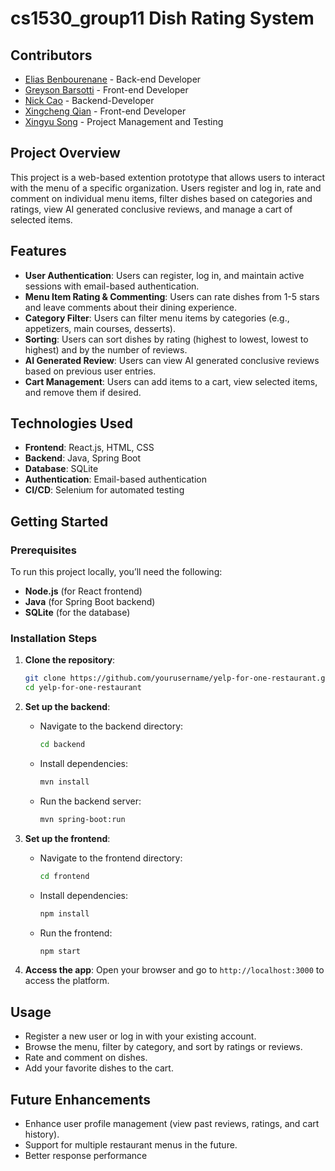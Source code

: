 # cs1530_group11 Dish Rating System

## **Contributors**

- [Elias Benbourenane](https://github.com/eliasbenb) - Back-end Developer
- [Greyson Barsotti](https://github.com/thegbars) - Front-end Developer
- [Nick Cao](https://github.com/rucNick) - Backend-Developer
- [Xingcheng Qian](https://github.com/Xingcheng03) - Front-end Developer
- [Xingyu Song](https://github.com/songxingyu1118) - Project Management and Testing

## **Project Overview**

This project is a web-based extention prototype that allows users to interact with the menu of a specific organization. Users register and log in, rate and comment on individual menu items, filter dishes based on categories and ratings, view AI generated conclusive reviews, and manage a cart of selected items. 

## **Features**

- **User Authentication**: Users can register, log in, and maintain active sessions with email-based authentication.
- **Menu Item Rating & Commenting**: Users can rate dishes from 1-5 stars and leave comments about their dining experience.
- **Category Filter**: Users can filter menu items by categories (e.g., appetizers, main courses, desserts).
- **Sorting**: Users can sort dishes by rating (highest to lowest, lowest to highest) and by the number of reviews.
- **AI Generated Review**: Users can view AI generated conclusive reviews based on previous user entries.
- **Cart Management**: Users can add items to a cart, view selected items, and remove them if desired.

## **Technologies Used**

- **Frontend**: React.js, HTML, CSS
- **Backend**: Java, Spring Boot
- **Database**: SQLite
- **Authentication**: Email-based authentication
- **CI/CD**: Selenium for automated testing

## **Getting Started**

### **Prerequisites**

To run this project locally, you’ll need the following:

- **Node.js** (for React frontend)
- **Java** (for Spring Boot backend)
- **SQLite** (for the database)

### **Installation Steps**

1. **Clone the repository**:
   ```bash
   git clone https://github.com/yourusername/yelp-for-one-restaurant.git
   cd yelp-for-one-restaurant

2. **Set up the backend**:
   - Navigate to the backend directory:
     ```bash
     cd backend
     ```
   - Install dependencies:
     ```bash
     mvn install
     ```
   - Run the backend server:
     ```bash
     mvn spring-boot:run
     ```

3. **Set up the frontend**:
   - Navigate to the frontend directory:
     ```bash
     cd frontend
     ```
   - Install dependencies:
     ```bash
     npm install
     ```
   - Run the frontend:
     ```bash
     npm start
     ```

4. **Access the app**:
   Open your browser and go to `http://localhost:3000` to access the platform.

## **Usage**

- Register a new user or log in with your existing account.
- Browse the menu, filter by category, and sort by ratings or reviews.
- Rate and comment on dishes.
- Add your favorite dishes to the cart.

## **Future Enhancements**

- Enhance user profile management (view past reviews, ratings, and cart history).
- Support for multiple restaurant menus in the future.
- Better response performance
